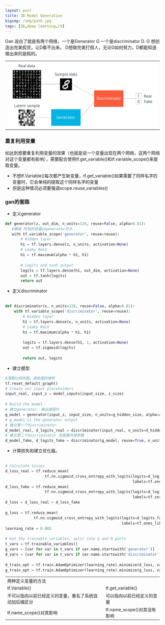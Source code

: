 ```yaml
---
layout: post
title: 3D Model Generation
bigimg: /img/path.jpg
tags: [3D,deep learning,CV]
---
```



Gan 说白了就是有两个网络，一个是Generator G 一个是discriminator D. G 想创造出完美假货，让D看不出来。 D想做完美打假人，无论G如何努力，D都能知道
做出来的是假的。
<div>
<table width="100%">
<tr>
<td><img src="/img/gan11.png" alt="None" ></td>
</tr>
</div>  

<table width="100%">
<tr>
<td >两种定义变量的方法</td>
</tr>
<tr>
<td>tf.Variable()</td>
<td>tf.get_variable()</td>
</tr>
<tr>
<td>不可以指向以前已经定义的变量，重名了系统自动加后缀区分</td>
<td>可以指向以前已经定义的变量</td>
</tr>
<tr>
<td>tf.name_scope()对其影响</td>
<td>tf.name_scope()对其没有影响</td>
</tr>
  
### 重复利用变量
如达到想要重复利用变量的效果（也就是说一个变量出现在两个网络，这两个网络对这个变量都有影响），需要配合使用tf.get_variable()和tf.variable_scope()来提取变量。
* 不想tf.Variable()每次都产生新变量，tf.get_variable()如果需要了同样名字的变量时，它会单纯的提取这个同样名字的变量
* 但是这种情况必须要强调scope.reuse_variables()
  
 ### gan的套路
 * 定义generator
 ```Python
 def generator(z, out_dim, n_units=128, reuse=False, alpha=0.01):
    #确保 所有的变量以generator开头
    with tf.variable_scope('generator', reuse=reuse):
        # Hidden layer
        h1 = tf.layers.dense(z, n_units, activation=None)
        # Leaky ReLU
        h1 = tf.maximum(alpha * h1, h1)
        
        # Logits and tanh output
        logits = tf.layers.dense(h1, out_dim, activation=None)
        out = tf.tanh(logits) 
        return out
 ```
* 定义discriminator 
```Python

def discriminator(x, n_units=128, reuse=False, alpha=0.01):
    with tf.variable_scope('discriminator', reuse=reuse):
        # Hidden layer
        h1 = tf.layers.dense(x, n_units, activation=None)
        # Leaky ReLU
        h1 = tf.maximum(alpha * h1, h1)
        
        logits = tf.layers.dense(h1, 1, activation=None)
        out = tf.sigmoid(logits)
        
        return out, logits
```
* 建立模型
```python
#清楚以前的图，避免图的堆积
tf.reset_default_graph()
# Create our input placeholders
input_real, input_z = model_inputs(input_size, z_size)

# Build the model
# 建立generator, 输出是图片
g_model = generator(input_z, input_size, n_units=g_hidden_size, alpha=alpha)
# g_model is the generator output
# 建立第一个discriminator
d_model_real, d_logits_real = discriminator(input_real, n_units=d_hidden_size, alpha=alpha)
# 建立第二个discriminator 但是要共用参数
d_model_fake, d_logits_fake = discriminator(g_model, reuse=True, n_units=d_hidden_size, alpha=alpha)
```
* 计算损失和建立优化器。
```python

# Calculate losses
d_loss_real = tf.reduce_mean(
                  tf.nn.sigmoid_cross_entropy_with_logits(logits=d_logits_real, 
                                                          labels=tf.ones_like(d_logits_real) * (1 - smooth)))
d_loss_fake = tf.reduce_mean(
                  tf.nn.sigmoid_cross_entropy_with_logits(logits=d_logits_fake, 
                                                          labels=tf.zeros_like(d_logits_real)))
d_loss = d_loss_real + d_loss_fake

g_loss = tf.reduce_mean(
             tf.nn.sigmoid_cross_entropy_with_logits(logits=d_logits_fake,
                                                     labels=tf.ones_like(d_logits_fake)))
learning_rate = 0.002

# Get the trainable_variables, split into G and D parts
t_vars = tf.trainable_variables()
g_vars = [var for var in t_vars if var.name.startswith('generator')]
d_vars = [var for var in t_vars if var.name.startswith('discriminator')]

d_train_opt = tf.train.AdamOptimizer(learning_rate).minimize(d_loss, var_list=d_vars)
g_train_opt = tf.train.AdamOptimizer(learning_rate).minimize(g_loss, var_list=g_vars)
```
